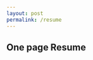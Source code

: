 ```yaml
---
layout: post  
permalink: /resume
---
```


## One page Resume
<object data="/_pages/Dan_Resume Brief.pdf" width="1000" height="1000" type='application/pdf'/>
